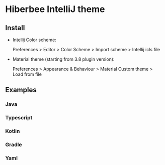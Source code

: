 # Hiberbee IntelliJ theme

## Install

- Intellij Color scheme:

    
    Preferences > Editor > Color Scheme > Import scheme > Intellij icls file
    
- Material theme (starting from 3.8 plugin version):

    
    Preferences > Appearance & Behaviour > Material Custom theme > Load from file     


## Examples

### Java
[java]: https://github.com/Hiberbee/intellij-theme/raw/master/screenshots/java.png "Java"

### Typescript
[ts]: https://github.com/Hiberbee/intellij-theme/raw/master/screenshots/ts.png "Typescript"

### Kotlin
[kotlin]: https://github.com/Hiberbee/intellij-theme/raw/master/screenshots/kotlin.png "Kotlin"

### Gradle
[gradle]: https://github.com/Hiberbee/intellij-theme/raw/master/screenshots/gradle.png "Gradle"

### Yaml
[gradle]: https://github.com/Hiberbee/intellij-theme/raw/master/screenshots/yml.png "Yaml"
